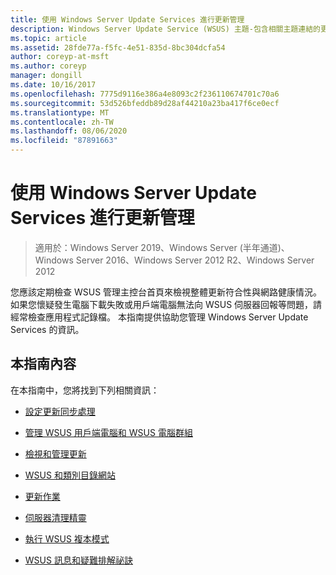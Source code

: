 ```yaml
---
title: 使用 Windows Server Update Services 進行更新管理
description: Windows Server Update Service (WSUS) 主題-包含相關主題連結的更新管理總覽
ms.topic: article
ms.assetid: 28fde77a-f5fc-4e51-835d-8bc304dcfa54
author: coreyp-at-msft
ms.author: coreyp
manager: dongill
ms.date: 10/16/2017
ms.openlocfilehash: 7775d9116e386a4e8093c2f236110674701c70a6
ms.sourcegitcommit: 53d526bfeddb89d28af44210a23ba417f6ce0ecf
ms.translationtype: MT
ms.contentlocale: zh-TW
ms.lasthandoff: 08/06/2020
ms.locfileid: "87891663"
---
```

# <a name="update-management-with-windows-server-update-services"></a>使用 Windows Server Update Services 進行更新管理

>適用於：Windows Server 2019、Windows Server (半年通道)、Windows Server 2016、Windows Server 2012 R2、Windows Server 2012

您應該定期檢查 WSUS 管理主控台首頁來檢視整體更新符合性與網路健康情況。 如果您懷疑發生電腦下載失敗或用戶端電腦無法向 WSUS 伺服器回報等問題，請經常檢查應用程式記錄檔。 本指南提供協助您管理 Windows Server Update Services 的資訊。

## <a name="in-this-guide"></a>本指南內容
在本指南中，您將找到下列相關資訊：

-   [設定更新同步處理](setting-up-update-synchronizations.md)

-   [管理 WSUS 用戶端電腦和 WSUS 電腦群組](managing-wsus-client-computers-and-wsus-computer-groups.md)

-   [檢視和管理更新](viewing-and-managing-updates.md)

-   [WSUS 和類別目錄網站](wsus-and-the-catalog-site.md)

-   [更新作業](updates-operations.md)

-   [伺服器清理精靈](the-server-cleanup-wizard.md)

-   [執行 WSUS 複本模式](running-wsus-replica-mode.md)

-   [WSUS 訊息和疑難排解祕訣](wsus-messages-and-troubleshooting-tips.md)
